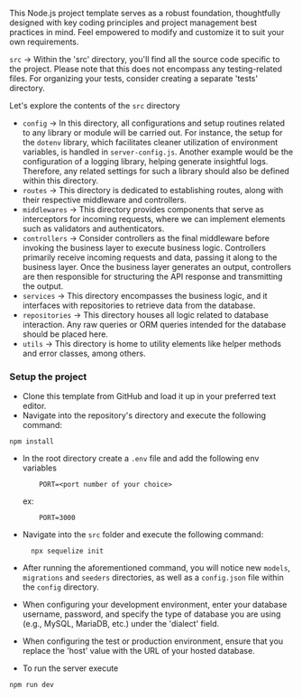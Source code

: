 This Node.js project template serves as a robust foundation, thoughtfully designed with key coding principles and project management best practices in mind. Feel empowered to modify and customize it to suit your own requirements.

`src` -> Within the 'src' directory, you'll find all the source code specific to the project. Please note that this does not encompass any testing-related files. For organizing your tests, consider creating a separate 'tests' directory.

Let's explore the contents of the `src` directory

- `config` -> In this directory, all configurations and setup routines related to any library or module will be carried out. For instance, the setup for the `dotenv` library, which facilitates cleaner utilization of environment variables, is handled in `server-config.js`. Another example would be the configuration of a logging library, helping generate insightful logs. Therefore, any related settings for such a library should also be defined within this directory.
- `routes` -> This directory is dedicated to establishing routes, along with their respective middleware and controllers.
- `middlewares` -> This directory provides components that serve as interceptors for incoming requests, where we can implement elements such as validators and authenticators.
- `controllers` -> Consider controllers as the final middleware before invoking the business layer to execute business logic. Controllers primarily receive incoming requests and data, passing it along to the business layer. Once the business layer generates an output, controllers are then responsible for structuring the API response and transmitting the output.
- `services` -> This directory encompasses the business logic, and it interfaces with repositories to retrieve data from the database.
- `repositories` -> This directory houses all logic related to database interaction. Any raw queries or ORM queries intended for the database should be placed here.
- `utils` -> This directory is home to utility elements like helper methods and error classes, among others.

### Setup the project

- Clone this template from GitHub and load it up in your preferred text editor.
- Navigate into the repository's directory and execute the following command:

```
npm install
```

- In the root directory create a `.env` file and add the following env variables
  ```
      PORT=<port number of your choice>
  ```
  ex:
  ```
      PORT=3000
  ```
- Navigate into the `src` folder and execute the following command:
  ```
    npx sequelize init
  ```
- After running the aforementioned command, you will notice new `models`, `migrations` and `seeders` directories, as well as a `config.json` file within the `config` directory.
- When configuring your development environment, enter your database username, password, and specify the type of database you are using (e.g., MySQL, MariaDB, etc.) under the 'dialect' field.
- When configuring the test or production environment, ensure that you replace the 'host' value with the URL of your hosted database.

- To run the server execute

```
npm run dev
```
